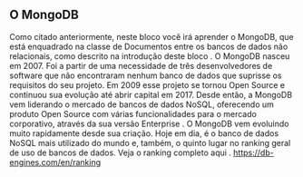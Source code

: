 ## O MongoDB

Como citado anteriormente, neste bloco você irá aprender o MongoDB, que está enquadrado na classe de Documentos entre os bancos de dados não relacionais, como descrito na introdução deste bloco .
O MongoDB nasceu em 2007. Foi a partir de uma necessidade de três desenvolvedores de software que não encontraram nenhum banco de dados que suprisse os requisitos do seu projeto. Em 2009 esse projeto se tornou Open Source e continuou sua evolução até abrir capital em 2017. Desde então, a MongoDB vem liderando o mercado de bancos de dados NoSQL, oferecendo um produto Open Source com várias funcionalidades para o mercado corporativo, através da sua versão Enterprise .
O MongoDB vem evoluindo muito rapidamente desde sua criação. Hoje em dia, é o banco de dados NoSQL mais utilizado do mundo e, também, o quinto lugar no ranking geral de uso de bancos de dados. Veja o ranking completo aqui .
https://db-engines.com/en/ranking